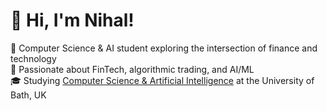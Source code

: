 # 👋 Hi, I'm Nihal!

🧠 Computer Science & AI student exploring the intersection of finance and technology<br/>
💸 Passionate about FinTech, algorithmic trading, and AI/ML<br/>
🎓 Studying [Computer Science & Artificial Intelligence](https://www.bath.ac.uk/courses/undergraduate-2024/computer-science/bsc-computer-science-and-artificial-intelligence/) at the University of Bath, UK<br/>

